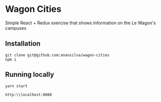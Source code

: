 # Wagon Cities

Simple React + Redux exercise that shows information on the Le Wagon's campuses

## Installation

```
git clone git@github.com:anansilva/wagon-cities
npm i
```

## Running locally

```bash
yarn start

http:\\localhost:8080
```

